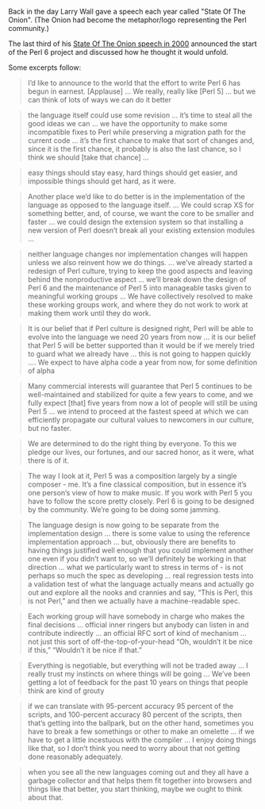 Back in the day Larry Wall gave a speech each year called "State Of The Onion". (The Onion had become the metaphor/logo representing the Perl community.)

The last third of his [State Of The Onion speech in 2000](https://www.perl.com/pub/2000/10/23/soto2000.html/) announced the start of the Perl 6 project and discussed how he thought it would unfold.

Some excerpts follow:

> I’d like to announce to the world that the effort to write Perl 6 has begun in earnest. [Applause] ... We really, really like [Perl 5] ... but we can think of lots of ways we can do it better

> the language itself could use some revision ... it’s time to steal all the good ideas we can ... we have the opportunity to make some incompatible fixes to Perl while preserving a migration path for the current code ... it’s the first chance to make that sort of changes and, since it is the first chance, it probably is also the last chance, so I think we should [take that chance] ...

> easy things should stay easy, hard things should get easier, and impossible things should get hard, as it were.

> Another place we’d like to do better is in the implementation of the language as opposed to the language itself. ... We could scrap XS for something better, and, of course, we want the core to be smaller and faster ... we could design the extension system so that installing a new version of Perl doesn’t break all your existing extension modules ...

> neither language changes nor implementation changes will happen unless we also reinvent how we do things. ... we’ve already started a redesign of Perl culture, trying to keep the good aspects and leaving behind the nonproductive aspect ... we’ll break down the design of Perl 6 and the maintenance of Perl 5 into manageable tasks given to meaningful working groups ... We have collectively resolved to make these working groups work, and where they do not work to work at making them work until they do work.

> It is our belief that if Perl culture is designed right, Perl will be able to evolve into the language we need 20 years from now ... it is our belief that Perl 5 will be better supported than it would be if we merely tried to guard what we already have ... this is not going to happen quickly .... We expect to have alpha code a year from now, for some definition of alpha

> Many commercial interests will guarantee that Perl 5 continues to be well-maintained and stabilized for quite a few years to come, and we fully expect [that] five years from now a lot of people will still be using Perl 5 ... we intend to proceed at the fastest speed at which we can efficiently propagate our cultural values to newcomers in our culture, but no faster.

> We are determined to do the right thing by everyone. To this we pledge our lives, our fortunes, and our sacred honor, as it were, what there is of it.

> The way I look at it, Perl 5 was a composition largely by a single composer - me. It’s a fine classical composition, but in essence it’s one person’s view of how to make music. If you work with Perl 5 you have to follow the score pretty closely. Perl 6 is going to be designed by the community. We’re going to be doing some jamming.

> The language design is now going to be separate from the implementation design ... there is some value to using the reference implementation approach ... but, obviously there are benefits to having things justified well enough that you could implement another one even if you didn’t want to, so we’ll definitely be working in that direction ... what we particularly want to stress in terms of - is not perhaps so much the spec as developing ... real regression tests into a validation test of what the language actually means and actually go out and explore all the nooks and crannies and say, “This is Perl, this is not Perl,” and then we actually have a machine-readable spec.

> Each working group will have somebody in charge who makes the final decisions ... official inner ringers but anybody can listen in and contribute indirectly ... an official RFC sort of kind of mechanism ... not just this sort of off-the-top-of-your-head “Oh, wouldn’t it be nice if this,” “Wouldn’t it be nice if that.”

> Everything is negotiable, but everything will not be traded away ... I really trust my instincts on where things will be going ... We’ve been getting a lot of feedback for the past 10 years on things that people think are kind of grouty 

> if we can translate with 95-percent accuracy 95 percent of the scripts, and 100-percent accuracy 80 percent of the scripts, then that’s getting into the ballpark, but on the other hand, sometimes you have to break a few somethings or other to make an omelette ... if we have to get a little incestuous with the compiler ... I enjoy doing things like that, so I don’t think you need to worry about that not getting done reasonably adequately.

> when you see all the new languages coming out and they all have a garbage collector and that helps them fit together into browsers and things like that better, you start thinking, maybe we ought to think about that.
